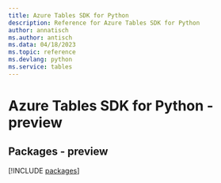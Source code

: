 ```yaml
---
title: Azure Tables SDK for Python
description: Reference for Azure Tables SDK for Python
author: annatisch
ms.author: antisch
ms.data: 04/18/2023
ms.topic: reference
ms.devlang: python
ms.service: tables
---
```

# Azure Tables SDK for Python - preview
## Packages - preview
[!INCLUDE [packages](tables-index.md)]